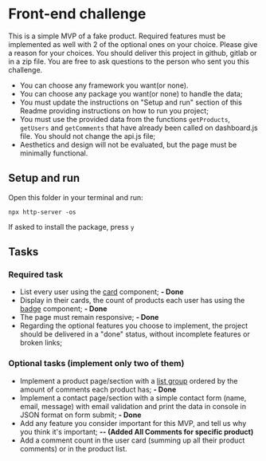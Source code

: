 # Front-end challenge

This is a simple MVP of a fake product.
Required features must be implemented as well with 2 of the optional ones on your choice. Please give a reason for your choices.
You should deliver this project in github, gitlab or in a zip file.
You are free to ask questions to the person who sent you this challenge.

- You can choose any framework you want(or none).
- You can choose any package you want(or none) to handle the data;
- You must update the instructions on "Setup and run" section of this Readme providing instructions on how to run you project;
- You must use the provided data from the functions `getProducts`, `getUsers` and `getComments`
  that have already been called on dashboard.js file. You should not change the api.js file;
- Aesthetics and design will not be evaluated, but the page must be minimally functional.

## Setup and run

Open this folder in your terminal and run:
```shell
npx http-server -os
```
If asked to install the package, press `y`


## Tasks

### Required task 
- List every user using the [card](https://getbootstrap.com/docs/5.0/components/card/) component; **- Done**
- Display in their cards, the count of products each user has using the [badge](https://getbootstrap.com/docs/5.0/components/badge/) component; **- Done**
- The page must remain responsive; **- Done**
- Regarding the optional features you choose to implement, the project should be delivered in a "done" status,
  without incomplete features or broken links;

### Optional tasks (implement only two of them)
- Implement a product page/section with a [list group](https://getbootstrap.com/docs/5.0/components/list-group/) ordered by the amount of comments each product has; **- Done**
- Implement a contact page/section with a simple contact form (name, email, message) with email validation and print the data in console in JSON format on form submit; **- Done**
- Add any feature you consider important for this MVP, and tell us why you think it's important; **-- (Added All Comments for specific product)**
- Add a comment count in the user card (summing up all their product comments) or in the product list.

